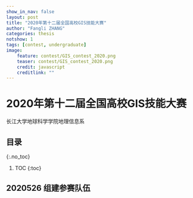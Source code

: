 ```yaml
---
show_in_nav: false
layout: post
title: "2020年第十二届全国高校GIS技能大赛"
author: "Fangli ZHANG"
categories: thesis
notshow: 1
tags: [contest, undergraduate]
image:
    feature: contest/GIS_contest_2020.png
    teaser: contest/GIS_contest_2020.png
    credit: javascript
    creditlink: ""
---
```


# 2020年第十二届全国高校GIS技能大赛

长江大学地球科学学院地理信息系

## 目录
{:.no_toc}
1. TOC
{:toc}

## 2020526 组建参赛队伍

<html>
<style type="text/css">
.anchorBL{
    display:none
}
</style>
<head>
    <meta charset="utf-8">
    <title>方小地</title>
    <script src="../echarts/echarts-master/dist/echarts.js"></script>
    <script src="../echarts/echarts-master/dist/extension/bmap.js"></script>
    <script type="text/javascript" src="http://api.map.baidu.com/api?v=3.0&ak=UQIbZ8RrepxcyoSARRWIrIxZNdSyt96f"></script>
</head>
<body>
    <div id="main" style="width: 100%; height: 960px;"></div>
    <script type="text/javascript">
    var myMap = echarts.init(document.getElementById('main'));

    var data = [
        {name: '陈冬如', value: 1},
        {name: '李晓文', value: 1},
        {name: '宋卓敏', value: 1},
        {name: '方小地', value: 1}
    ];

    var geoCoordMap = {
        '陈冬如':[125.19, 43.48],
        '李晓文':[116.87,38.3],
        '宋卓敏':[111.14125,37.525415],
        '方小地':[114.035351,30.538824]
    };

    var convertData = function (data) {
        var res = [];
        for (var i = 0; i < data.length; i++) {
            var geoCoord = geoCoordMap[data[i].name];
            if (geoCoord) {
                res.push({
                    name: data[i].name,
                    value: geoCoord.concat(data[i].value)
                });
            }
        }
        return res;
    };

    var option = {
        backgroundColor: '#ffffff',
        title: {
            text: '',
            subtext: '',
            sublink: '',
            left: 'center',
            textStyle: {
                color: '#ffffff'
            }
        },
        tooltip : {
            trigger: 'item',
            formatter: function(data) {
                return data.name;
            }
        },
        bmap: {
            center: [114, 31],
            zoom: 5,
            roam: true,
            mapStyle: {
                styleJson: [
                    {
                        "featureType": "water",
                        "elementType": "all",
                        "stylers": {
                            "color": "#b8cefa"
                        }
                    },
                    {
                        "featureType": "land",
                        "elementType": "all",
                        "stylers": {
                            "color": "#f3f3f3"
                        }
                    },
                    {
                        "featureType": "boundary",
                        "elementType": "geometry",
                        "stylers": {
                            "color": "#7f7f7f"
                        }
                    },
                    {
                        "featureType": "railway",
                        "elementType": "all",
                        "stylers": {
                            "visibility": "off"
                        }
                    },
                    {
                        "featureType": "highway",
                        "elementType": "geometry",
                        "stylers": {
                            "color": "#004981",
                            "visibility": "off"
                        }
                    },
                    {
                        "featureType": "highway",
                        "elementType": "geometry.fill",
                        "stylers": {
                            "color": "#005b96",
                            "lightness": 1,
                            "visibility": "off"
                        }
                    },
                    {
                        "featureType": "highway",
                        "elementType": "labels",
                        "stylers": {
                            "visibility": "off"
                        }
                    },
                    {
                        "featureType": "arterial",
                        "elementType": "geometry",
                        "stylers": {
                            "color": "#004981",
                            "visibility": "off"
                        }
                    },
                    {
                        "featureType": "arterial",
                        "elementType": "geometry.fill",
                        "stylers": {
                            "color": "#00508b",
                            "visibility": "off"
                        }
                    },
                    {
                        "featureType": "poi",
                        "elementType": "all",
                        "stylers": {
                            "visibility": "off"
                        }
                    },
                    {
                        "featureType": "green",
                        "elementType": "all",
                        "stylers": {
                            "color": "#056197",
                            "visibility": "off"
                        }
                    },
                    {
                        "featureType": "subway",
                        "elementType": "all",
                        "stylers": {
                            "visibility": "off"
                        }
                    },
                    {
                        "featureType": "manmade",
                        "elementType": "all",
                        "stylers": {
                            "visibility": "off"
                        }
                    },
                    {
                        "featureType": "local",
                        "elementType": "all",
                        "stylers": {
                            "visibility": "off"
                        }
                    },
                    {
                        "featureType": "arterial",
                        "elementType": "labels",
                        "stylers": {
                            "visibility": "off"
                        }
                    },
                    {
                        "featureType": "building",
                        "elementType": "all",
                        "stylers": {
                            "color": "#1a5787",
                            "visibility": "off"
                        }
                    },
                    {
                        "featureType": "label",
                        "elementType": "all",
                        "stylers": {
                            "visibility": "off"
                        }
                    }
                ]
            }
        },
        series : [
            {
                name: '队员',
                type: 'effectScatter',
                coordinateSystem: 'bmap',
                data: convertData(data.slice(0, 3)),
                symbolSize: function (val) {
                    return val[2] *20;
                },
                encode: {
                    value: 2
                },
                showEffectOn: 'render',
                rippleEffect: {
                    brushType: 'stroke'
                },
                hoverAnimation: true,
                label: {
                    color: 'black',
                    formatter: '{b}',
                    position: 'top',
                    show: true
                },
                itemStyle: {
                    color: 'magenta',
                    shadowBlur: 10,
                    shadowColor: '#333'
                },
                zlevel: 1
            },
            {
                name: '指导',
                type: 'effectScatter',
                coordinateSystem: 'bmap',
                data: convertData(data.slice(3, 4)),
                symbolSize: function (val) {
                    return val[2] *12;
                },
                encode: {
                    value: 2
                },
                showEffectOn: 'render',
                rippleEffect: {
                    brushType: 'stroke'
                },
                hoverAnimation: true,
                label: {
                    color: 'black',
                    formatter: '{b}',
                    position: 'bottom',
                    show: true
                },
                itemStyle: {
                    color: 'blue',
                    shadowBlur: 10,
                    shadowColor: '#333'
                },
                zlevel: 1
            }
        ]
    };

    myMap.setOption(option);
    </script>
</body>
</html>


## 2020614 确定参赛主题
武汉人物

<html>
<style type="text/css">
.anchorBL{
    display:none
}
</style>
<head>
    <meta charset="utf-8">
    <title>武汉人物</title>
    <script src="../echarts/echarts-master/dist/echarts.js"></script>
    <script src="../echarts/echarts-master/dist/extension/bmap.js"></script>
    <script src="../echarts/echarts-master/map/js/china.js"></script>
    <script type="text/javascript" src="http://api.map.baidu.com/api?v=3.0&ak=UQIbZ8RrepxcyoSARRWIrIxZNdSyt96f"></script>
</head>
<body>
    <div id="wuhan_people" style="width: 100%; height: 640px;"></div>
    <script type="text/javascript">
    var myMap = echarts.init(document.getElementById('wuhan_people'));

    //myMap.showLoading();

    $.get('../echarts/echarts-master/map/json/china.json', function (chinaJson) {
        myMap.hideLoading();

        echarts.registerMap('China', chinaJson);
        option = {
            series: [
                {
                    type: 'map',
                    map: 'china'
                }
            ]
        };

        myMap.setOption(option);
    });
    </script>
</body>

</html>
